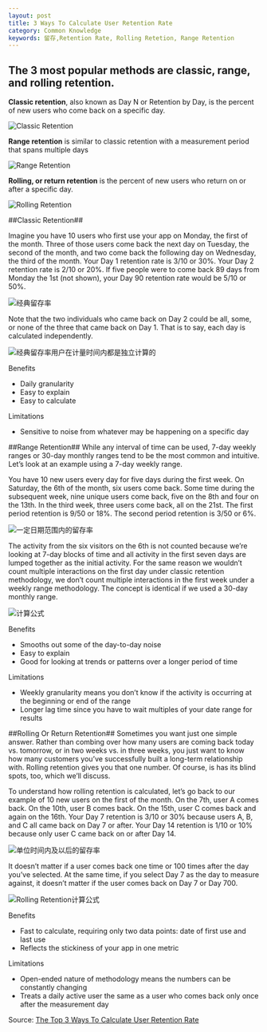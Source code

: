 ```yaml
---
layout: post
title: 3 Ways To Calculate User Retention Rate
category: Common Knowledge
keywords: 留存,Retention Rate, Rolling Retetion, Range Retention
---
```


## The 3 most popular methods are classic, range, and rolling retention.


**Classic retention**, also known as Day N or Retention by Day, is the percent of new users who come back on a specific day.

![Classic Retention](https://i1.wp.com/www.braze.com/wp-content/uploads/2016/10/AB1016_BLOG_USER-RETENTION_1_826x350R.jpeg)

**Range retention** is similar to classic retention with a measurement period that spans multiple days

![Range Retention](https://i2.wp.com/www.braze.com/wp-content/uploads/2016/10/AB1016_BLOG_USER-RETENTION_2_826x373R.jpeg)

**Rolling, or return retention** is the percent of new users who return on or after a specific day.

![Rolling Retention](https://i0.wp.com/www.braze.com/wp-content/uploads/2016/10/AB1016_BLOG_USER-RETENTION_3_826x138R.jpeg)

##Classic Retention##

Imagine you have 10 users who first use your app on Monday, the first of the month. Three of those users come back the next day on Tuesday, the second of the month, and two come back the following day on Wednesday, the third of the month. Your Day 1 retention rate is 3/10 or 30%. Your Day 2 retention rate is 2/10 or 20%. If five people were to come back 89 days from Monday the 1st (not shown), your Day 90 retention rate would be 5/10 or 50%.

![经典留存率](https://i0.wp.com/www.braze.com/wp-content/uploads/2016/10/AB1016_BLOG_USER-RETENTION_4_826x439R.jpg)

Note that the two individuals who came back on Day 2 could be all, some, or none of the three that came back on Day 1. That is to say, each day is calculated independently.  

![经典留存率用户在计量时间内都是独立计算的](https://i0.wp.com/www.braze.com/wp-content/uploads/2016/10/AB1016_BLOG_USER-RETENTION_7_826x250R.jpg)

Benefits

 - Daily granularity
 - Easy to explain
 - Easy to calculate

Limitations

 - Sensitive to noise from whatever may be happening on a specific day
 

##Range Retention##
While any interval of time can be used, 7-day weekly ranges or 30-day monthly ranges tend to be the most common and intuitive. Let’s look at an example using a 7-day weekly range.

You have 10 new users every day for five days during the first week. On Saturday, the 6th of the month, six users come back. Some time during the subsequent week, nine unique users come back, five on the 8th and four on the 13th. In the third week, three users come back, all on the 21st. The first period retention is 9/50 or 18%. The second period retention is 3/50 or 6%.

![一定日期范围内的留存率](https://i1.wp.com/www.braze.com/wp-content/uploads/2016/10/AB1016_BLOG_USER-RETENTION_5_826x439R.jpg)

The activity from the six visitors on the 6th is not counted because we’re looking at 7-day blocks of time and all activity in the first seven days are lumped together as the initial activity. For the same reason we wouldn’t count multiple interactions on the first day under classic retention methodology, we don’t count multiple interactions in the first week under a weekly range methodology. The concept is identical if we used a 30-day monthly range.

![计算公式](https://i2.wp.com/www.braze.com/wp-content/uploads/2016/10/AB1016_BLOG_USER-RETENTION_8_826x250R.jpg)

Benefits

 - Smooths out some of the day-to-day noise
 - Easy to explain
 - Good for looking at trends or patterns over a longer period of time

Limitations

 - Weekly granularity means you don’t know if the activity is occurring
   at the beginning or end of the range
 - Longer lag time since you have to wait multiples of your date range
   for results

##Rolling Or Return Retention##
Sometimes you want just one simple answer. Rather than combing over how many users are coming back today vs. tomorrow, or in two weeks vs. in three weeks, you just want to know how many customers you’ve successfully built a long-term relationship with. Rolling retention gives you that one number. Of course, is has its blind spots, too, which we’ll discuss.

To understand how rolling retention is calculated, let’s go back to our example of 10 new users on the first of the month. On the 7th, user A comes back. On the 10th, user B comes back. On the 15th, user C comes back and again on the 16th. Your Day 7 retention is 3/10 or 30% because users A, B, and C all came back on Day 7 or after. Your Day 14 retention is 1/10 or 10% because only user C came back on or after Day 14.

![单位时间内及以后的留存率](https://i1.wp.com/www.braze.com/wp-content/uploads/2016/10/AB1016_BLOG_USER-RETENTION_6_826x439R.jpg)

It doesn’t matter if a user comes back one time or 100 times after the day you’ve selected. At the same time, if you select Day 7 as the day to measure against, it doesn’t matter if the user comes back on Day 7 or Day 700.

![Rolling Retention计算公式](https://i0.wp.com/www.braze.com/wp-content/uploads/2016/10/AB1016_BLOG_USER-RETENTION_9_826x250R.jpg)

Benefits

 - Fast to calculate, requiring only two data points: date of first use
   and last use
 - Reflects the stickiness of your app in one metric

Limitations

 - Open-ended nature of methodology means the numbers can be constantly
   changing
 - Treats a daily active user the same as a user who comes back only
   once after the measurement day


Source: [The Top 3 Ways To Calculate User Retention Rate](https://www.braze.com/blog/calculate-retention-rate/)

